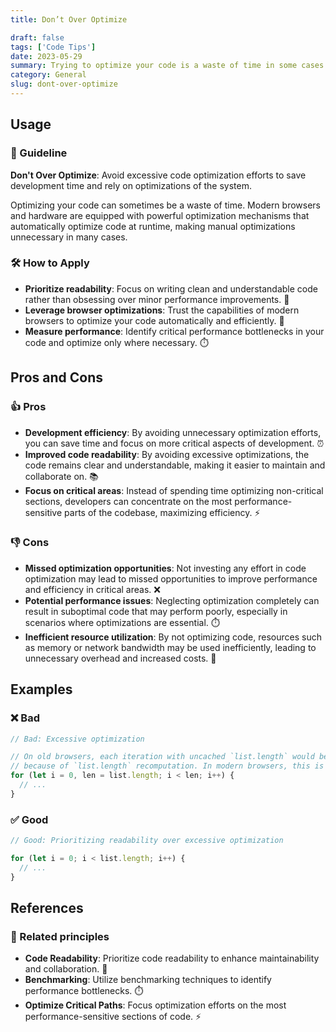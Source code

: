 ```yaml
---
title: Don’t Over Optimize

draft: false
tags: ['Code Tips']
date: 2023-05-29
summary: Trying to optimize your code is a waste of time in some cases. Modern browsers do a lot of optimizations at runtime.
category: General
slug: dont-over-optimize
---
```


## Usage

### 📝 Guideline

**Don't Over Optimize**: Avoid excessive code optimization efforts to save development time and rely on optimizations of the system.

Optimizing your code can sometimes be a waste of time. Modern browsers and hardware are equipped with powerful optimization mechanisms that automatically optimize code at runtime, making manual optimizations unnecessary in many cases.

### 🛠️ How to Apply

- **Prioritize readability**: Focus on writing clean and understandable code rather than obsessing over minor performance improvements. 📖
- **Leverage browser optimizations**: Trust the capabilities of modern browsers to optimize your code automatically and efficiently. 🚀
- **Measure performance**: Identify critical performance bottlenecks in your code and optimize only where necessary. ⏱️

## Pros and Cons

### 👍 Pros

- **Development efficiency**: By avoiding unnecessary optimization efforts, you can save time and focus on more critical aspects of development. ⏰
- **Improved code readability**: By avoiding excessive optimizations, the code remains clear and understandable, making it easier to maintain and collaborate on. 📚
- **Focus on critical areas**: Instead of spending time optimizing non-critical sections, developers can concentrate on the most performance-sensitive parts of the codebase, maximizing efficiency. ⚡️

### 👎 Cons

- **Missed optimization opportunities**: Not investing any effort in code optimization may lead to missed opportunities to improve performance and efficiency in critical areas. ❌
- **Potential performance issues**: Neglecting optimization completely can result in suboptimal code that may perform poorly, especially in scenarios where optimizations are essential. ⏱️
- **Inefficient resource utilization**: By not optimizing code, resources such as memory or network bandwidth may be used inefficiently, leading to unnecessary overhead and increased costs. 💸

## Examples

### ❌ Bad

```typescript
// Bad: Excessive optimization

// On old browsers, each iteration with uncached `list.length` would be costly
// because of `list.length` recomputation. In modern browsers, this is optimized.
for (let i = 0, len = list.length; i < len; i++) {
  // ...
}
```

### ✅ Good

```typescript
// Good: Prioritizing readability over excessive optimization

for (let i = 0; i < list.length; i++) {
  // ...
}
```

## References

### 🔀 Related principles

- **Code Readability**: Prioritize code readability to enhance maintainability and collaboration. 📖
- **Benchmarking**: Utilize benchmarking techniques to identify performance bottlenecks. ⏱️
- **Optimize Critical Paths**: Focus optimization efforts on the most performance-sensitive sections of code. ⚡️
